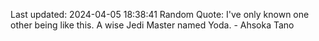 Last updated: 2024-04-05 18:38:41
Random Quote: I've only known one other being like this. A wise Jedi Master named Yoda. - Ahsoka Tano